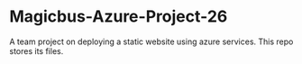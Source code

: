 # Magicbus-Azure-Project-26
A team project on deploying a static website using azure services. This repo stores its files.
